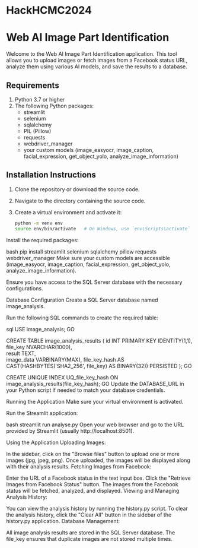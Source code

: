 # HackHCMC2024
# Web AI Image Part Identification

Welcome to the Web AI Image Part Identification application. This tool allows you to upload images or fetch images from a Facebook status URL, analyze them using various AI models, and save the results to a database.

## Requirements

1. Python 3.7 or higher
2. The following Python packages:
   - streamlit
   - selenium
   - sqlalchemy
   - PIL (Pillow)
   - requests
   - webdriver_manager
   - your custom models (image_easyocr, image_caption, facial_expression, get_object_yolo, analyze_image_information)

## Installation Instructions

1. Clone the repository or download the source code.

2. Navigate to the directory containing the source code.

3. Create a virtual environment and activate it:
   ```bash
   python -m venv env
   source env/bin/activate   # On Windows, use `env\Scripts\activate`
Install the required packages:

bash
pip install streamlit selenium sqlalchemy pillow requests webdriver_manager
Make sure your custom models are accessible (image_easyocr, image_caption, facial_expression, get_object_yolo, analyze_image_information).

Ensure you have access to the SQL Server database with the necessary configurations.

Database Configuration
Create a SQL Server database named image_analysis.

Run the following SQL commands to create the required table:

sql
USE image_analysis;
GO

CREATE TABLE image_analysis_results (
    id INT PRIMARY KEY IDENTITY(1,1),  
    file_key NVARCHAR(1000),    
    result TEXT,                      
    image_data VARBINARY(MAX),
    file_key_hash AS CAST(HASHBYTES('SHA2_256', file_key) AS BINARY(32)) PERSISTED
);
GO

CREATE UNIQUE INDEX UQ_file_key_hash ON image_analysis_results(file_key_hash);
GO
Update the DATABASE_URL in your Python script if needed to match your database credentials.

Running the Application
Make sure your virtual environment is activated.

Run the Streamlit application:

bash
streamlit run analyse.py
Open your web browser and go to the URL provided by Streamlit (usually http://localhost:8501).

Using the Application
Uploading Images:

In the sidebar, click on the "Browse files" button to upload one or more images (jpg, jpeg, png).
Once uploaded, the images will be displayed along with their analysis results.
Fetching Images from Facebook:

Enter the URL of a Facebook status in the text input box.
Click the "Retrieve Images from Facebook Status" button.
The images from the Facebook status will be fetched, analyzed, and displayed.
Viewing and Managing Analysis History:

You can view the analysis history by running the history.py script.
To clear the analysis history, click the "Clear All" button in the sidebar of the history.py application.
Database Management:

All image analysis results are stored in the SQL Server database.
The file_key ensures that duplicate images are not stored multiple times.
